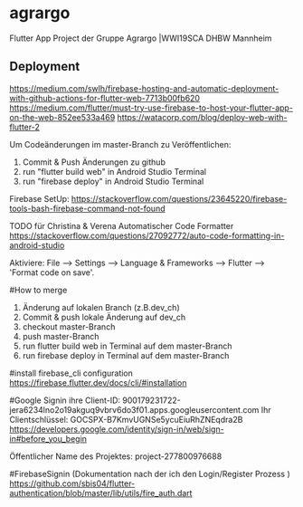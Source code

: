 # agrargo
Flutter App Project der Gruppe Agrargo |WWI19SCA DHBW Mannheim


## Deployment
https://medium.com/swlh/firebase-hosting-and-automatic-deployment-with-github-actions-for-flutter-web-7713b00fb620
https://medium.com/flutter/must-try-use-firebase-to-host-your-flutter-app-on-the-web-852ee533a469
https://watacorp.com/blog/deploy-web-with-flutter-2

Um Codeänderungen im master-Branch zu Veröffentlichen:
1. Commit & Push Änderungen zu github
2. run "flutter build web" in Android Studio Terminal
3. run "firebase deploy" in Android Studio Terminal

Firebase SetUp:
https://stackoverflow.com/questions/23645220/firebase-tools-bash-firebase-command-not-found


TODO für Christina & Verena
Automatischer Code Formatter
https://stackoverflow.com/questions/27092772/auto-code-formatting-in-android-studio

Aktiviere: File --> Settings --> Language & Frameworks --> Flutter --> 'Format code on save'.


#How to merge
1. Änderung auf lokalen Branch (z.B.dev_ch)
2. Commit & push lokale Änderung auf dev_ch
3. checkout master-Branch
4. push master-Branch
5. run flutter build web in Terminal auf dem master-Branch
6. run firebase deploy in Terminal auf dem master-Branch


#install firebase_cli configuration
https://firebase.flutter.dev/docs/cli/#installation


#Google Signin
ihre Client-ID: 900179231722-jera6234lno2o19akguq9vbrv6do3f01.apps.googleusercontent.com
Ihr Clientschlüssel: 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
https://developers.google.com/identity/sign-in/web/sign-in#before_you_begin

Öffentlicher Name des Projektes: project-277800976688

#FirebaseSignin (Dokumentation nach der ich den Login/Register Prozess )
https://github.com/sbis04/flutter-authentication/blob/master/lib/utils/fire_auth.dart